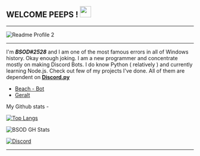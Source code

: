 ## WELCOME PEEPS ! <img src='https://cdn.discordapp.com/emojis/893714777661136916.gif?size=96' width='30px'>
--- ---
![Readme Profile 2](https://user-images.githubusercontent.com/87459537/135782893-efa9cd6a-d32b-45d3-9695-465a02bae281.png)
--- ---
I'm __***BSOD#2528***__ and I am one of the most famous errors in all of Windows history. Okay enough joking. I am a new programmer and concentrate mostly on making Discord Bots. I do know Python ( relatively ) and currently learning Node.js. Check out few of my projects I've done. All of them are dependent on __**[Discord.py](https://github.com/Rapptz/discord.py)**__
- [Beach - Bot](https://github.com/BSOD2528/Beach-Bot)
- [Geralt](https://github.com/BSOD2528/Geralt)

My Github stats -

[![Top Langs](https://github-readme-stats.vercel.app/api/top-langs/?username=BSOD2528&layout=compact&theme=discord_old_blurple)](https://github.com/anuraghazra/github-readme-stats)

![BSOD GH Stats](https://github-readme-stats.vercel.app/api?username=BSOD2528&theme=discord_old_blurple&show_icons=true)



[![Discord](https://img.shields.io/badge/Discord-7289DA?style=for-the-badge&logo=discord&logoColor=white)](https://discord.gg/JXEu2AcV5Y)
--- ---
